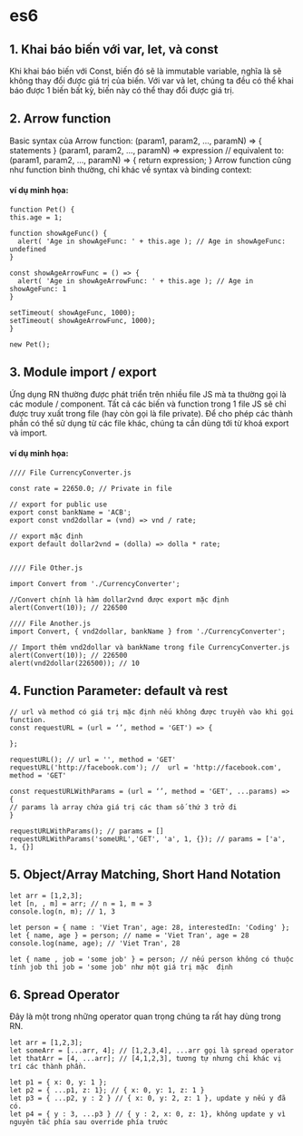 # es6
## 1. Khai báo biến với var, let, và const 
  Khi khai báo biến với Const, biến đó sẽ là immutable variable, nghĩa là sẽ không thay đổi được giá trị của biến. Với var và     let, chúng ta đều có thể khai báo được 1 biến bất kỳ, biến này có thể thay đổi được giá trị.
  
## 2. Arrow function
  Basic syntax của Arrow function:
  (param1, param2, …, paramN) => { statements }
  (param1, param2, …, paramN) => expression
  // equivalent to: (param1, param2, …, paramN) => { return expression; }
  Arrow function cũng như function bình thường, chỉ khác về syntax và binding context:
  
#### ví dụ minh họa:
  
    function Pet() {
    this.age = 1;

    function showAgeFunc() {
      alert( 'Age in showAgeFunc: ' + this.age ); // Age in showAgeFunc: undefined
    }

    const showAgeArrowFunc = () => {
      alert( 'Age in showAgeArrowFunc: ' + this.age ); // Age in showAgeFunc: 1
    }

    setTimeout( showAgeFunc, 1000);
    setTimeout( showAgeArrowFunc, 1000);
    }
    
    new Pet();
 ## 3. Module import / export
  Ứng dụng RN thường được phát triển trên nhiều file JS mà ta thường gọi là các module / component. Tất cả các biến và           function trong 1 file JS sẽ chỉ được truy xuất trong file (hay còn gọi là file private). Để cho phép các thành phần có thể sử   dụng từ các file khác, chúng ta cần dùng tới từ khoá export và import.

#### ví dụ minh họa:
    //// File CurrencyConverter.js

    const rate = 22650.0; // Private in file

    // export for public use
    export const bankName = 'ACB';
    export const vnd2dollar = (vnd) => vnd / rate; 

    // export mặc định
    export default dollar2vnd = (dolla) => dolla * rate;


    //// File Other.js

    import Convert from './CurrencyConverter';

    //Convert chính là hàm dollar2vnd được export mặc định
    alert(Convert(10)); // 226500 

    //// File Another.js
    import Convert, { vnd2dollar, bankName } from './CurrencyConverter';

    // Import thêm vnd2dollar và bankName trong file CurrencyConverter.js
    alert(Convert(10)); // 226500
    alert(vnd2dollar(226500)); // 10
    
    
## 4. Function Parameter: default và rest
    // url và method có giá trị mặc định nếu không được truyền vào khi gọi function.
    const requestURL = (url = ‘’, method = 'GET') => {

    };

    requestURL(); // url = '', method = 'GET'
    requestURL('http://facebook.com'); //  url = 'http://facebook.com', method = 'GET'

    const requestURLWithParams = (url = ‘’, method = 'GET', ...params) => {
    // params là array chứa giá trị các tham số thứ 3 trở đi
    }

    requestURLWithParams(); // params = []
    requestURLWithParams('someURL','GET', 'a', 1, {}); // params = ['a', 1, {}] 
    
## 5. Object/Array Matching, Short Hand Notation
    let arr = [1,2,3];
    let [n, , m] = arr; // n = 1, m = 3
    console.log(n, m); // 1, 3

    let person = { name : 'Viet Tran', age: 28, interestedIn: 'Coding' };
    let { name, age } = person; // name = 'Viet Tran', age = 28 
    console.log(name, age); // 'Viet Tran', 28

    let { name , job = 'some job' } = person; // nếu person không có thuộc tính job thì job = 'some job' như một giá trị mặc  định
    
## 6. Spread Operator
  Đây là một trong những operator quan trọng chúng ta rất hay dùng trong RN.
  
    let arr = [1,2,3];
    let someArr = [...arr, 4]; // [1,2,3,4], ...arr gọi là spread operator
    let thatArr = [4, ...arr]; // [4,1,2,3], tương tự nhưng chỉ khác vị trí các thành phần. 

    let p1 = { x: 0, y: 1 };
    let p2 = { ...p1, z: 1}; // { x: 0, y: 1, z: 1 }
    let p3 = { ...p2, y : 2 } // { x: 0, y: 2, z: 1 }, update y nếu y đã có.
    let p4 = { y : 3, ...p3 } // { y : 2, x: 0, z: 1}, không update y vì nguyên tắc phía sau override phía trước
